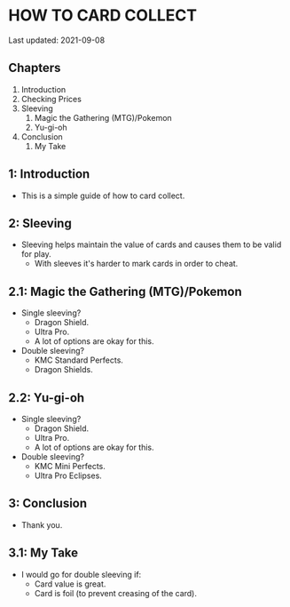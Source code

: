# HOW TO CARD COLLECT 

Last updated: 2021-09-08

## Chapters

1. Introduction
2. Checking Prices
3. Sleeving
   1. Magic the Gathering (MTG)/Pokemon
   2. Yu-gi-oh
4. Conclusion
   1. My Take

## 1: Introduction

- This is a simple guide of how to card collect.

## 2: Sleeving

- Sleeving helps maintain the value of cards and causes them to be valid for play.
  - With sleeves it's harder to mark cards in order to cheat.

## 2.1: Magic the Gathering (MTG)/Pokemon

- Single sleeving?
  - Dragon Shield.
  - Ultra Pro.
  - A lot of options are okay for this.
- Double sleeving?
  - KMC Standard Perfects.
  - Dragon Shields.

## 2.2: Yu-gi-oh

- Single sleeving?
  - Dragon Shield.
  - Ultra Pro.
  - A lot of options are okay for this.
- Double sleeving?
  - KMC Mini Perfects.
  - Ultra Pro Eclipses.

## 3: Conclusion

- Thank you.

## 3.1: My Take

- I would go for double sleeving if:
  - Card value is great.
  - Card is foil (to prevent creasing of the card).

